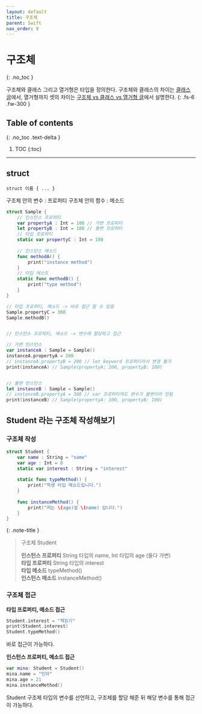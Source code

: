 ```yaml
---
layout: default
title: 구조체 
parent: Swift
nav_order: 9
---
```



# 구조체 
{: .no_toc }

구조체와 클래스 그리고 열거형은 타입을 정의한다. 구조체와 클래스의 차이는 [클래스 글](https://chaemina.github.io/docs/swift/class/)에서, 열거형까지 셋의 차이는 
[구조체 vs 클래스 vs 열거형 글](https://chaemina.github.io/docs/swift/type/)에서 설명한다.
{: .fs-6 .fw-300 }





## Table of contents
{: .no_toc .text-delta }

1. TOC
{:toc}

---


## struct

 `struct 이름 { ... }`

구조체 안의 변수 : 프로퍼티 
구조체 안의 함수 : 메소드


```swift
struct Sample {
    // 인스턴스 프로퍼티
    var propertyA : Int = 100 // 가변 프로퍼티
    let propertyB : Int = 100 // 불변 프로퍼티
    // 타입 프로퍼티
    static var propertyC : Int = 100
    
    // 인스턴스 메소드
    func methodA() {
        print("instance method")
    }
    // 타입 메소트
    static func methodB() {
        print("type method")
    }
}

// 타입 프로퍼티, 메소드 -> 바로 접근 할 수 있음
Sample.propertyC = 300
Sample.methodB()


// 인스턴스 프로퍼티, 메소드 -> 변수에 할당하고 접근

// 가변 인스턴스
var instanceA : Sample = Sample()
instanceA.propertyA = 200
// instanceA.propertyB = 200 // let keyword 프로퍼티라서 변경 불가
print(instanceA) // Sample(propertyA: 200, propertyB: 100)


// 불변 인스턴스
let instanceB : Sample = Sample()
// instanceB.propertyA = 300 // var 프로퍼티여도 변수가 불변이라 안됨
print(instanceB) // Sample(propertyA: 100, propertyB: 100)

```

## Student 라는 구조체 작성해보기

### 구조체 작성 

```swift
struct Student {
    var name : String = "name"
    var age : Int = 0
    static var interest : String = "interest"
    
    static func typeMethod() {
        print("학생 타입 메소드입니다.")
    }
    
    func instanceMethod() {
        print("저는 \(age)살 \(name) 입니다.")
    }
}
```

{: .note-title }
> 구조체 Student 
>
> **인스턴스 프로퍼티**  String 타입의 name, Int 타입의 age (둘다 가변) <br/> **타입 프로퍼티**  String 타입의 interest <br/> **타입 메소드**  typeMethod() <br/> **인스턴스 메소드**  instanceMethod()


### 구조체 접근 

**타입 프로퍼티, 메소드 접근** 

```swift
Student.interest = "책읽기"
print(Student.interest)
Student.typeMethod()
```

바로 접근이 가능하다. 

**인스턴스 프로퍼티, 메소드 접근** 

```swift
var mina: Student = Student()
mina.name = "민아"
mina.age = 21
mina.instanceMethod()
```

Student 구조체 타입의 변수를 선언하고, 구조체를 할당 해준 뒤 해당 변수를 통해 접근이 가능하다. 
